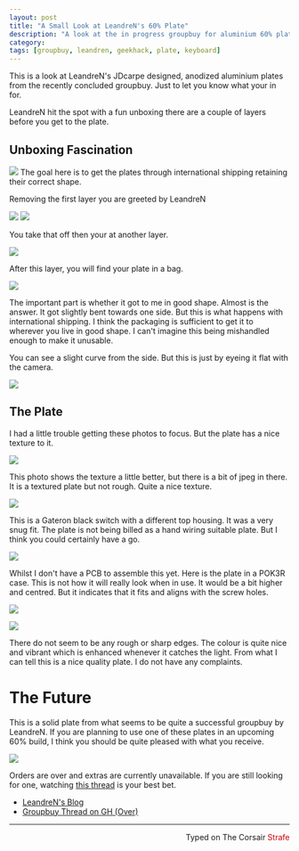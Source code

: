 ```yaml
---
layout: post
title: "A Small Look at LeandreN's 60% Plate"
description: "A look at the in progress groupbuy for aluminium 60% plates."
category: 
tags: [groupbuy, leandren, geekhack, plate, keyboard]
---
```

This is a look at LeandreN's JDcarpe designed, anodized aluminium plates from the recently concluded groupbuy. Just to let you know what your in for.

LeandreN hit the spot with a fun unboxing there are a couple of layers before you get to the plate.

## Unboxing Fascination
![](http://i.imgur.com/uOaWebc.jpg)
The goal here is to get the plates through international shipping retaining their correct shape.

Removing the first layer you are greeted by LeandreN

![](http://i.imgur.com/sWdpjB9.jpg)
![](http://i.imgur.com/dwpQ5cD.jpg)

You take that off then your at another layer.

![](http://i.imgur.com/jeg6SSO.jpg)

After this layer, you will find your plate in a bag.

![](http://i.imgur.com/MYdKMw4.jpg)

The important part is whether it got to me in good shape. Almost is the answer. It got slightly bent towards one side. But this is what happens with international shipping. I think the packaging is sufficient to get it to wherever you live in good shape. I can't imagine this being mishandled enough to make it unusable.

You can see a slight curve from the side. But this is just by eyeing it flat with the camera.

![](http://i.imgur.com/a8WBUZC.jpg)


## The Plate
I had a little trouble getting these photos to focus. But the plate has a nice texture to it.

![](http://i.imgur.com/uCjC9UA.jpg)

This photo shows the texture a little better, but there is a bit of jpeg in there. It is a textured plate but not rough. Quite a nice texture.

![](http://i.imgur.com/veA5VGs.jpg)

This is a Gateron black switch with a different top housing. It was a very snug fit. The plate is not being billed as a hand wiring suitable plate. But I think you could certainly have a go.

![](http://i.imgur.com/9HHCcp4.jpg)

Whilst I don't have a PCB to assemble this yet. Here is the plate in a POK3R case. This is not how it will really look when in use. It would be a bit higher and centred. But it indicates that it fits and aligns with the screw holes.

![](http://i.imgur.com/7n83rqY.jpg)

![](http://i.imgur.com/qDIkPvD.jpg)

There do not seem to be any rough or sharp edges. The colour is quite nice and vibrant which is enhanced whenever it catches the light. From what I can tell this is a nice quality plate. I do not have any complaints.

# The Future
This is a solid plate from what seems to be quite a successful groupbuy by LeandreN. If you are planning to use one of these plates in an upcoming 60% build, I think you should be quite pleased with what you receive. 

![](http://i.imgur.com/ncYHf2w.jpg)

Orders are over and extras are currently unavailable. If you are still looking for one, watching [this thread](https://geekhack.org/index.php?topic=73666.0) is your best bet.

* [LeandreN's Blog](http://leandren.blogspot.no/)
* [Groupbuy Thread on GH (Over)](https://geekhack.org/index.php?topic=73666.0)

---------------------------------
 <p style="text-align: right" title="">Typed on The Corsair <font color="#CC0000">Strafe</font></p>
